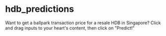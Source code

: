 # hdb_predictions
Want to get a ballpark transaction price for a resale HDB in Singapore? Click and drag inputs to your heart's content, then click on "Predict!"
